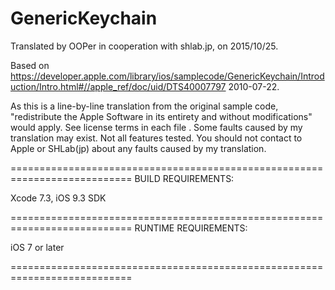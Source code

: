 # GenericKeychain

Translated by OOPer in cooperation with shlab.jp, on 2015/10/25.

Based on
<https://developer.apple.com/library/ios/samplecode/GenericKeychain/Introduction/Intro.html#//apple_ref/doc/uid/DTS40007797>
2010-07-22.

As this is a line-by-line translation from the original sample code, "redistribute the Apple Software in its entirety and without modifications" would apply. See license terms in each file .
Some faults caused by my translation may exist. Not all features tested.
You should not contact to Apple or SHLab(jp) about any faults caused by my translation.


===========================================================================
BUILD REQUIREMENTS:

Xcode 7.3, iOS 9.3 SDK

===========================================================================
RUNTIME REQUIREMENTS:

iOS 7 or later

===========================================================================
